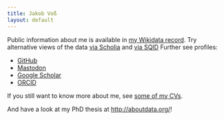 ```yaml
---
title: Jakob Voß
layout: default
---
```


Public information about me is available in [my Wikidata record](https://www.wikidata.org/wiki/Q15303972). Try alternative views of the data [via Scholia](https://tools.wmflabs.org/scholia/author/Q15303972) and [via SQID](https://tools.wmflabs.org/sqid/#/view?id=Q15303972) Further see profiles:

* [GitHub](https://github.com/nichtich)
* [Mastodon]([https://twitter.com/nichtich](https://openbiblio.social/@nichtich))
* [Google Scholar](https://scholar.google.com/citations?user=e37jsnoAAAAJ)
* [ORCID](https://orcid.org/0000-0002-7613-4123)

If you still want to know more about me, see [some of my CVs](https://github.com/nichtich/CVs#readme).

And have a look at my PhD thesis at <http://aboutdata.org/>!
